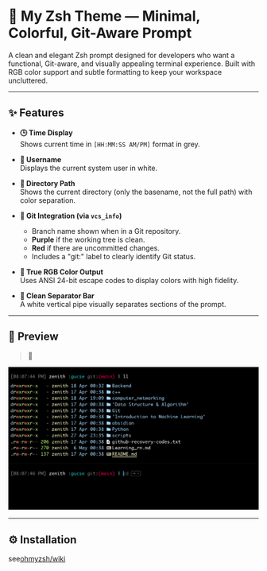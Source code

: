# 🌌 My Zsh Theme — Minimal, Colorful, Git-Aware Prompt

A clean and elegant Zsh prompt designed for developers who want a functional, Git-aware, and visually appealing terminal experience. Built with RGB color support and subtle formatting to keep your workspace uncluttered.

---

## ✨ Features

- **🕒 Time Display**  
  Shows current time in `[HH:MM:SS AM/PM]` format in grey.

- **👤 Username**  
  Displays the current system user in white.

- **📁 Directory Path**  
  Shows the current directory (only the basename, not the full path) with color separation.

- **🌿 Git Integration (via `vcs_info`)**
  - Branch name shown when in a Git repository.
  - **Purple** if the working tree is clean.
  - **Red** if there are uncommitted changes.
  - Includes a "git:" label to clearly identify Git status.

- **🎨 True RGB Color Output**  
  Uses ANSI 24-bit escape codes to display colors with high fidelity.

- **📏 Clean Separator Bar**  
  A white vertical pipe visually separates sections of the prompt.

---

## 📸 Preview

> 📌 

![My Zsh Theme Preview](/Prompt.png)

---

## ⚙️ Installation
see[ohmyzsh/wiki](https://github.com/ohmyzsh/ohmyzsh/wiki/Customization#overriding-and-adding-themes)

